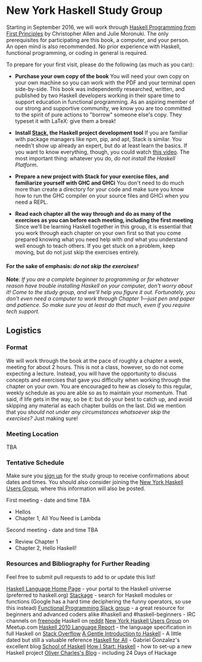 # New York Haskell Study Group

Starting in September 2016, we will work through [Haskell Programming from First Principles](http://haskellbook.com/) by Christopher Allen and Julie Moronuki. The only prerequisites for participating are this book, a computer, and your person. An open mind is also recommended. No prior experience with Haskell, functional programming, or coding in general is required.

To prepare for your first visit, please do the following (as much as you can):

- **Purchase your own copy of the book**
You will need your own copy on your own machine so you can work with the PDF and your terminal open side-by-side. This book was independently researched, written, and published by two Haskell developers working in their spare time to support education in functional programming. As an aspiring member of our strong and supportive community, we know you are too committed to the spirit of pure actions to "borrow" someone else's copy. They typeset it with LaTeX: give them a break!

- **Install [Stack](https://docs.haskellstack.org/en/stable/README/), the Haskell project development tool**
If you are familiar with package managers like npm, pip, and apt, Stack is similar. You needn't show up already an expert, but do at least learn the basics. If you want to know everything, though, you could watch [this video](https://www.youtube.com/watch?v=sRonIB8ZStw). The most important thing: whatever you do, _do not install the Haskell Platform_.

- **Prepare a new project with Stack for your exercise files, and familiarize yourself with GHC and GHCi**
You don't need to do much more than create a directory for your code and make sure you know how to run the GHC compiler on your source files and GHCi when you need a REPL.

- **Read each chapter all the way through and do as many of the exercises as you can before each meeting, including the first meeting**
Since we'll be learning Haskell together in this group, it is essential that you work through each chapter on your own first so that you come prepared knowing what you need help with _and_ what you understand well enough to teach others. If you get stuck on a problem, keep moving, but do not just skip the exercises entirely.
#### For the sake of emphasis: _do not skip the exercises!_

**Note**: _If you are a complete beginner to programming or for whatever reason have trouble installing Haskell on your computer, don't worry about it! Come to the study group, and we'll help you figure it out. Fortunately, you don't even need a computer to work through Chapter 1—just pen and paper and patience. So make sure you at least do that much, even if you require tech support._

## Logistics

### Format

We will work through the book at the pace of roughly a chapter a week, meeting for about 2 hours. This is not a class, however, so do not come expecting a lecture. Instead, you will have the opportunity to discuss concepts and exercises that gave you difficulty when working through the chapter on your own. You are encouraged to hew as closely to this regular, weekly schedule as you are able so as to maintain your momentum. That said, if life gets in the way, so be it: but do your best to catch up, and avoid skipping any material as each chapter builds on the last. Did we mention that you _should not under any circumstances whatsoever skip the exercises?_ Just making sure!

### Meeting Location

TBA

### Tentative Schedule

Make sure you [sign up](http://bit.ly/study-haskell-nyc) for the study group to receive confirmations about dates and times. You should also consider joining the [New York Haskell Users Group](https://www.meetup.com/NY-Haskell/), where this information will also be posted.

First meeting - date and time TBA
- Hellos
- Chapter 1, All You Need is Lambda

Second meeting - date and time TBA
- Review Chapter 1
- Chapter 2, Hello Haskell!

### Resources and Bibliography for Further Reading

Feel free to submit pull requests to add to or update this list!

[Haskell Language Home Page](https://haskell-lang.org/) - your portal to the Haskell universe (preferred to haskell.org)
[Stackage](https://www.stackage.org/) - search for Haskell modules or functions (Google has a hard time deciphering the funny operators, so use this instead)
[Functional Programming Slack group](http://fpchat.com/) - a great resource for beginners and advanced coders alike
\#haskell and \#haskell-beginners - IRC channels on [freenode](https://freenode.net/)
Haskell on [reddit](https://www.reddit.com/r/haskell/)
[New York Haskell Users Group](https://www.meetup.com/NY-Haskell/) on Meetup.com
[Haskell 2010 Language Report](https://www.haskell.org/onlinereport/haskell2010/) - the language specification in full
Haskell on [Stack Overflow](http://stackoverflow.com/questions/tagged?tagnames=haskell)
[A Gentle Introduction to Haskell](https://www.haskell.org/tutorial/) - A little dated but still a valuable reference
[Haskell for All](http://www.haskellforall.com/) - Gabriel Gonzalez's excellent blog
[School of Haskell](https://www.schoolofhaskell.com/)
[How I Start: Haskell](http://howistart.org/posts/haskell/1) - how to set-up a new Haskell project
[Oliver Charles's Blog](https://ocharles.org.uk/blog/) - including 24 Days of Hackage
